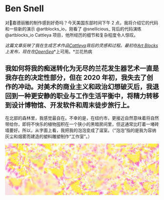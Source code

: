 # Ben Snell

对🌸嘉德丽雅的制作感到好奇吗？今天美国东部时间下午 2 点，我将介绍它的代码和一些新的演示
@artblocks_io，刚看了
@snellicious_
 背后的代码演练
@artblocks_io
 Cattleya 项目，他所经历的细节和复杂程度令人惊叹。

*这篇文章反映了我在生成艺术作品*[*Cattleya*](https://bensnell.io/cattleya)*背后的灵感和过程。最初在*[*Art Blocks*](https://artblocks.io/project/308)*上发布，现在在*[*OpenSea*](https://opensea.io/collection/cattleya-by-ben-snell)*上可用。*兰花热病

## 我如何将我的痴迷转化为无尽的兰花发生器艺术一直是我存在的决定性部分，但在 2020 年初，我失去了创作的冲动。对美术的商业主义和政治幻想破灭后，我退回到一种更安静的职业与工作生活平衡中，将精力转移到设计博物馆、开发软件和周末徒步旅行上。

在北部的森林里，我感觉最自在。不幸的是，在纽约市，更接近自然意味着将自然带给你，即将不快乐的植物囤积在一个狭小的黑暗房间里，但这通常比盯着一堵砖墙要好。所以，从字面上看，我把我的泡泡变成了温室。（“泡泡”指的是我为容纳灰尘和烟雾而建造的塑料雕塑制作“工作室”。）

![1080x360](1080x360.jpg)


